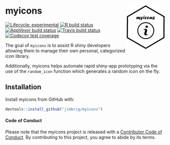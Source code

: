 
<!-- README.md is generated from README.Rmd. Please edit that file -->

# myicons <img src='man/figures/logo.png' align="right" height="138" />

<!-- badges: start -->

[![Lifecycle:
experimental](https://img.shields.io/badge/lifecycle-experimental-orange.svg)](https://www.tidyverse.org/lifecycle/#experimental)
[![R build
status](https://github.com/jimbrig/myicons/workflows/R-CMD-check/badge.svg)](https://github.com/jimbrig/myicons/actions)
[![AppVeyor build
status](https://ci.appveyor.com/api/projects/status/github/jimbrig/myicons?branch=master&svg=true)](https://ci.appveyor.com/project/jimbrig/myicons)
[![Travis build
status](https://travis-ci.com/jimbrig/myicons.svg?branch=master)](https://travis-ci.com/jimbrig/myicons)
[![Codecov test
coverage](https://codecov.io/gh/jimbrig/myicons/branch/master/graph/badge.svg)](https://codecov.io/gh/jimbrig/myicons?branch=master)
<!-- badges: end -->

The goal of `myicons` is to assist R shiny developers allowing them to
manage their own personal, categorized icon library.

Additionally, myicons helps automate rapid shiny-app prototyping via the
use of the `random_icon` function which generates a random icon on the
fly.

## Installation

Install myicons from GitHub with:

``` r
devtools::install_github("jimbrig/myicons")
```

#### Code of Conduct

Please note that the myicons project is released with a [Contributor
Code of
Conduct](https://contributor-covenant.org/version/2/0/CODE_OF_CONDUCT.html).
By contributing to this project, you agree to abide by its terms.
